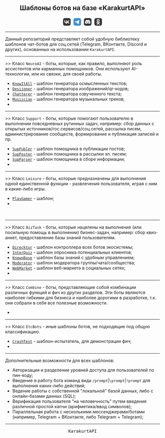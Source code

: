 <div align="center">
    <h2> Шаблоны ботов на базе «KarakurtAPI» </h2>
    <img src="MediaImg/MediaVK-.svg" height="30"/>
    <img src="MediaImg/MediaTG+.svg" height="30"/>
    <img src="MediaImg/MediaDC-.svg" height="30"/>
    <img src="MediaImg/MediaOK-.svg" height="30"/>
    <hr>
</div>

<div align="left">
    Данный репозиторий представляет собой удобную библиотеку шаблонов чат-ботов для соц.сетей (Telegram, ВКонтакте, Discord и других), основанных на 
    использовании <code>KarakurtAPI</code>.
    <hr>
    >> Класс <code>NeuroAI</code> - боты, которые, как правило, выполняют роль ассистентов или карманных помощников. Они используют AI-технологии,
    или их связки, для своей работы.
    <ul>
        <li> <code><a href="/Template/KnowItAll.md">KnowItAll</a></code> - шаблон генератора осмысленных текстов;                                </li>
        <li> <code><a href="/Template/Desiigner.md">Desiigner</a></code> - шаблон генератора изображений/qr-кодов;                               </li>
        <li> <code><a href="/Template/Chatterer.md">Chatterer</a></code> - шаблон генератора озвученного текста;                                 </li>
        <li> <code><a href="/Template/Musiician.md">Musiician</a></code> - шаблон генератора музыкальных треков;                                 </li>
        <li>                                                                                                                                     </li>
    </ul>
</div>

<div align="center">
    <hr>
</div>

<div align="left">
    >> Класс <code>Support</code> - боты, которые помогают пользователю в выполнении повседневных рутинных задач, например: сбор данных с открытых
    источников/гос.сервисов/соц.сетей, рассылка писем, администрирование сообществ, формирование и публикация записей и пр.
    <ul>
        <li> <code><a href="/Template/SupPubler.md">SupPubler</a></code> - шаблон помощника в публикации постов;                                 </li>
        <li> <code><a href="/Template/SupPoster.md">SupPoster</a></code> - шаблон помощника в рассылки эл. писем;                                </li>
        <li> <code><a href="/Template/SupParser.md">SupParser</a></code> - шаблон помощника в сборе информации;                                  </li>
        <li>                                                                                                                                     </li>
    </ul>
</div>

<div align="center">
    <hr>
</div>

<div align="left">
    >> Класс <code>Leisure</code> - боты, которые предназначены для выполнения одной единственной функции - развлечения пользователя, играя с ним в 
    какие-либо игры.
    <ul>
        <li> <code><a href="/Template/PlayGamer.md">PlayGamer</a></code> - шаблон;                                                               </li>
        <li>                                                                                                                                     </li>
    </ul>
    <br>
    <hr>
    >> Класс <code>BizTask</code> - боты, которые нацелены на выполнение (или посильную помощь в выполнении) бизнес-задач, например: сбор квиз-анкет,
    предоставление базы знаний пользователям.  
    <ul>
        <li> <code><a href="/Template/Direcktor.md">Direcktor</a></code> - шаблон контроллера всех ботов экосистемы;                             </li>
        <li> <code><a href="/Template/InterQuiz.md">InterQuiz</a></code> - шаблон опросника потенциальных клиентов;                              </li>
        <li> <code><a href="/Template/KnownBase.md">KnownBase</a></code> - шаблон базы знаний с удобным управлением;                             </li>
        <li> <code><a href="/Template/Moderator.md">Moderator</a></code> - шаблон модератора группы/чата/сообщества;                             </li>
        <li> <code><a href="/Template/WebMarket.md">WebMarket</a></code> - шаблон веб-маркета в социальных сетях;                                </li>
        <li>                                                                                                                                     </li>
    </ul>
</div>

<div align="center">
    <hr>
</div>

<div align="left">
    >> Класс <code>Combine</code> - боты, представляющие собой комбинации различных функций и фич из других разделов. Эти боты являются наиболее 
    гибкими для бизнеса и наиболее дорогими в разработке, т.к. они собрали в себя все полезные возможности.
    <ul>
        <li>                                                                                                                                     </li>
    </ul>
</div>

<div align="center">
    <hr>
</div>

<div align="left">
    >> Класс <code>EtcBots</code> - иные шаблоны ботов, не подходящие под общую классификацию.
    <ul>
        <li> <code><a href="/Template/CrashTest.md">CrashTest</a></code> - шаблон-испытатель, для демонстрации фич;                              </li>
        <li>                                                                                                                                     </li>
    </ul>
</div>

<div align="center">
    <hr>
</div>

<div align="left">
    Дополнительные возможности для всех шаблонов:
    <ul>
        <li>
        Авторизация и разделение уровней доступа для пользователей по пин-коду;
        </li>
        <li>
        Введение в работу бота команд вида <code>/prompt</code>|<code>\prompt</code>|<code>!prompt</code> для выполнения каких-либо действий;
        </li>
        <li>
        Ведение работы с собственной "локальной" базой данных, либо с онлайн-базами данных (SQL);
        </li>
        <li>
        Верификация пользователя "на человечность" путем введения различной простой капчи (арифметика/ввод символов);
        </li>
        <li>
        Параллельная работа с несколькими мессенджерами/ботами (например, Telegram + ВКонтакте, либо Telegram + Telegram);
        </li>
    </ul>
</div>

<div align="center">
    <hr>
</div>

<div align="center">
    <samp>KarakurtAPI</samp>
</div>